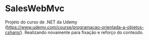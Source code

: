 # SalesWebMvc
Projeto do curso de .NET da Udemy (https://www.udemy.com/course/programacao-orientada-a-objetos-csharp/). Realizando novamente para fixação e reforço do conteúdo.
